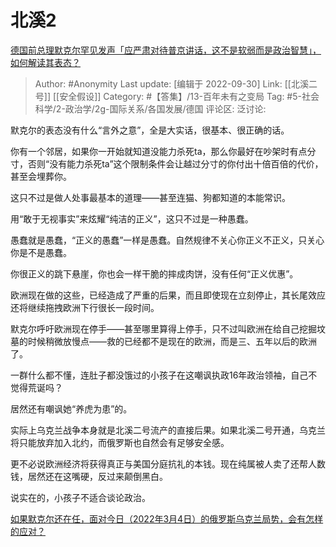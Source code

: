 # 北溪2
[德国前总理默克尔罕见发声「应严肃对待普京讲话，这不是软弱而是政治智慧」，如何解读其表态？](https://www.zhihu.com/question/556198968/answer/2695005494)

> Author: #Anonymity
> Last update: [编辑于 2022-09-30]
> Link: [[北溪二号]] [[安全假设]]
> Category: #【答集】/13-百年未有之变局
> Tag: #5-社会科学/2-政治学/2g-国际关系/各国发展/德国
> 评论区:
> 泛讨论:

默克尔的表态没有什么“言外之意”，全是大实话，很基本、很正确的话。

你有一个邻居，如果你一开始就知道没能力杀死ta，那么你最好在吵架时有点分寸，否则“没有能力杀死ta”这个限制条件会让越过分寸的你付出十倍百倍的代价，甚至会埋葬你。

这只不过是做人处事最基本的道理——甚至连猫、狗都知道的本能常识。

用“敢于无视事实”来炫耀“纯洁的正义”，这只不过是一种愚蠢。

愚蠢就是愚蠢，“正义的愚蠢”一样是愚蠢。自然规律不关心你正义不正义，只关心你是不是愚蠢。

你很正义的跳下悬崖，你也会一样干脆的摔成肉饼，没有任何“正义优惠”。

欧洲现在做的这些，已经造成了严重的后果，而且即使现在立刻停止，其长尾效应还将继续拖拽欧洲下行很长一段时间。

默克尔呼吁欧洲现在停手——甚至哪里算得上停手，只不过叫欧洲在给自己挖掘坟墓的时候稍微放慢点——救的已经都不是现在的欧洲，而是三、五年以后的欧洲了。

一群什么都不懂，连肚子都没饿过的小孩子在这嘲讽执政16年政治领袖，自己不觉得荒诞吗？

居然还有嘲讽她“养虎为患”的。

实际上乌克兰战争本身就是北溪二号流产的直接后果。如果北溪二号开通，乌克兰将只能放弃加入北约，而俄罗斯也自然会有足够安全感。

更不必说欧洲经济将获得真正与美国分庭抗礼的本钱。现在纯属被人卖了还帮人数钱，居然还在这嘴硬，反过来颠倒黑白。

说实在的，小孩子不适合谈论政治。

[如果默克尔还在任，面对今日（2022年3月4日）的俄罗斯乌克兰局势，会有怎样的应对？](https://www.zhihu.com/question/519949392/answer/2448395939)
